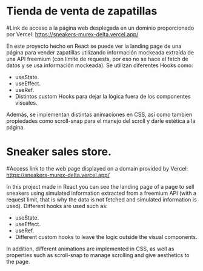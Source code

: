 # Tienda de venta de zapatillas

#Link de acceso a la página web desplegada en un dominio proporcionado por Vercel: https://sneakers-murex-delta.vercel.app/

En este proyecto hecho en React se puede ver la landing page de una página para vender zapatillas utilizando información mockeada extraída de una API freemium (con límite de requests, por eso no se hace el fetch de datos y se usa información mockeada). 
Se utilizan diferentes Hooks como:
 - useState.
 - useEffect.
 - useRef.
 - Distintos custom Hooks para dejar la lógica fuera de los componentes visuales.

Además, se implementan distintas animaciones en CSS, así como tambien propiedades como scroll-snap para el manejo del scroll y darle estética a la página.



# Sneaker sales store.

#Access link to the web page displayed on a domain provided by Vercel: https://sneakers-murex-delta.vercel.app/

In this project made in React you can see the landing page of a page to sell sneakers using simulated information extracted from a freemium API (with a request limit, that is why the data is not fetched and simulated information is used).
Different hooks are used such as:
   - useState.
   - useEffect.
   - useRef.
   - Different custom hooks to leave the logic outside the visual components.

In addition, different animations are implemented in CSS, as well as properties such as scroll-snap to manage scrolling and give aesthetics to the page.
